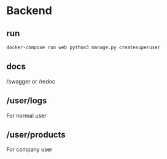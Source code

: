 # Backend

## run

```bash
docker-compose run web python3 manage.py createsuperuser
```

## docs

/swagger or /redoc

## /user/logs

For normal user

## /user/products

For company user
